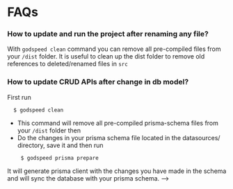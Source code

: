 # FAQs

### How to update and run the project after renaming any file?
  
  With `godspeed clean` command you can remove all pre-compiled files from your `/dist` folder. It is useful to clean up the dist folder to remove old references to deleted/renamed files in `src`


<!-- ### How to handle secrets, api keys, connection_urls etc.?

 
### How to export a variable in environment ? -->


### How to update CRUD APIs after change in db model?

  First run
   ``` 
     $ godspeed clean
   ```
 - This command will remove all pre-compiled prisma-schema files from your `/dist` folder then 
 - Do the changes in your prisma schema file located in the datasources/ directory, save it and then run
   ```
    $ godspeed prisma prepare
   ```
  It will generate prisma client with the changes you have made in the schema and will sync the database with your prisma schema. -->